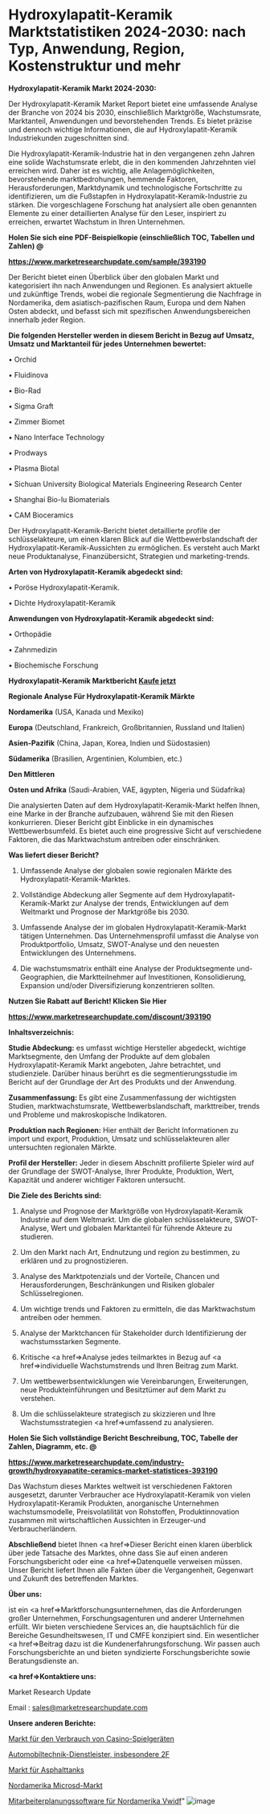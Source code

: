 # Hydroxylapatit-Keramik Marktstatistiken 2024-2030: nach Typ, Anwendung, Region, Kostenstruktur und mehr

<strong>Hydroxylapatit-Keramik Markt 2024-2030:</strong>

Der Hydroxylapatit-Keramik Market Report bietet eine umfassende Analyse der Branche von 2024 bis 2030, einschließlich Marktgröße, Wachstumsrate, Marktanteil, Anwendungen und bevorstehenden Trends. Es bietet präzise und dennoch wichtige Informationen, die auf Hydroxylapatit-Keramik Industriekunden zugeschnitten sind.

Die Hydroxylapatit-Keramik-Industrie hat in den vergangenen zehn Jahren eine solide Wachstumsrate erlebt, die in den kommenden Jahrzehnten viel erreichen wird. Daher ist es wichtig, alle Anlagemöglichkeiten, bevorstehende marktbedrohungen, hemmende Faktoren, Herausforderungen, Marktdynamik und technologische Fortschritte zu identifizieren, um die Fußstapfen in Hydroxylapatit-Keramik-Industrie zu stärken. Die vorgeschlagene Forschung hat analysiert alle oben genannten Elemente zu einer detaillierten Analyse für den Leser, inspiriert zu erreichen, erwartet Wachstum in Ihren Unternehmen.



<strong>Holen Sie sich eine PDF-Beispielkopie (einschließlich TOC, Tabellen und Zahlen) @
</strong>

<strong><a href=https://www.marketresearchupdate.com/sample/393190>

<strong>https://www.marketresearchupdate.com/sample/393190</u></font></a></strong></strong>

Der Bericht bietet einen Überblick über den globalen Markt und kategorisiert ihn nach Anwendungen und Regionen. Es analysiert aktuelle und zukünftige Trends, wobei die regionale Segmentierung die Nachfrage in Nordamerika, dem asiatisch-pazifischen Raum, Europa und dem Nahen Osten abdeckt, und befasst sich mit spezifischen Anwendungsbereichen innerhalb jeder Region.



<strong>Die folgenden Hersteller werden in diesem Bericht in Bezug auf Umsatz, Umsatz und Marktanteil für jedes Unternehmen bewertet:</strong>

• Orchid

• Fluidinova

• Bio-Rad

• Sigma Graft

• Zimmer Biomet

• Nano Interface Technology

• Prodways

• Plasma Biotal

• Sichuan University Biological Materials Engineering Research Center

• Shanghai Bio-lu Biomaterials

• CAM Bioceramics

Der Hydroxylapatit-Keramik-Bericht bietet detaillierte profile der schlüsselakteure, um einen klaren Blick auf die Wettbewerbslandschaft der Hydroxylapatit-Keramik-Aussichten zu ermöglichen. Es versteht auch Markt neue Produktanalyse, Finanzübersicht, Strategien und marketing-trends.



<strong>Arten von Hydroxylapatit-Keramik abgedeckt sind:</strong>

• Poröse Hydroxylapatit-Keramik.

• Dichte Hydroxylapatit-Keramik



<strong>Anwendungen von Hydroxylapatit-Keramik abgedeckt sind:</strong>

• Orthopädie

• Zahnmedizin

• Biochemische Forschung



<strong>Hydroxylapatit-Keramik Marktbericht <a href=https://www.marketresearchupdate.com/buynow/393190>Kaufe jetzt</a></strong>



<strong>Regionale Analyse Für Hydroxylapatit-Keramik Märkte</strong>



<strong>Nordamerika</strong> (USA, Kanada und Mexiko)



<strong>Europa</strong> (Deutschland, Frankreich, Großbritannien, Russland und Italien)



<strong>Asien-Pazifik</strong> (China, Japan, Korea, Indien und Südostasien)



<strong>Südamerika</strong> (Brasilien, Argentinien, Kolumbien, etc.)



<strong>Den Mittleren</strong> 

<strong>Osten und Afrika</strong> (Saudi-Arabien, VAE, ägypten, Nigeria und Südafrika)

Die analysierten Daten auf dem Hydroxylapatit-Keramik-Markt helfen Ihnen, eine Marke in der Branche aufzubauen, während Sie mit den Riesen konkurrieren. Dieser Bericht gibt Einblicke in ein dynamisches Wettbewerbsumfeld. Es bietet auch eine progressive Sicht auf verschiedene Faktoren, die das Marktwachstum antreiben oder einschränken.



<strong>Was liefert dieser Bericht?</strong>

1. Umfassende Analyse der globalen sowie regionalen Märkte des Hydroxylapatit-Keramik-Marktes.

2. Vollständige Abdeckung aller Segmente auf dem Hydroxylapatit-Keramik-Markt zur Analyse der trends, Entwicklungen auf dem Weltmarkt und Prognose der Marktgröße bis 2030.

3. Umfassende Analyse der im globalen Hydroxylapatit-Keramik-Markt tätigen Unternehmen. Das Unternehmensprofil umfasst die Analyse von Produktportfolio, Umsatz, SWOT-Analyse und den neuesten Entwicklungen des Unternehmens.

4. Die wachstumsmatrix enthält eine Analyse der Produktsegmente und-Geographien, die Marktteilnehmer auf Investitionen, Konsolidierung, Expansion und/oder Diversifizierung konzentrieren sollten.



<strong>Nutzen Sie Rabatt auf Bericht! Klicken Sie Hier
</strong>

<strong><a href=https://www.marketresearchupdate.com/discount/393190>https://www.marketresearchupdate.com/discount/393190</b></u></font></strong></a>



<strong>Inhaltsverzeichnis:</strong>



<strong>Studie Abdeckung:</strong> es umfasst wichtige Hersteller abgedeckt, wichtige Marktsegmente, den Umfang der Produkte auf dem globalen Hydroxylapatit-Keramik Markt angeboten, Jahre betrachtet, und studienziele. Darüber hinaus berührt es die segmentierungsstudie im Bericht auf der Grundlage der Art des Produkts und der Anwendung.



<strong>Zusammenfassung:</strong> Es gibt eine Zusammenfassung der wichtigsten Studien, marktwachstumsrate, Wettbewerbslandschaft, markttreiber, trends und Probleme und makroskopische Indikatoren.



<strong>Produktion nach Regionen:</strong> Hier enthält der Bericht Informationen zu import und export, Produktion, Umsatz und schlüsselakteuren aller untersuchten regionalen Märkte.



<strong>Profil der Hersteller:</strong> Jeder in diesem Abschnitt profilierte Spieler wird auf der Grundlage der SWOT-Analyse, Ihrer Produkte, Produktion, Wert, Kapazität und anderer wichtiger Faktoren untersucht.



<strong>Die Ziele des Berichts sind:</strong>

1) Analyse und Prognose der Marktgröße von Hydroxylapatit-Keramik Industrie auf dem Weltmarkt.
Um die globalen schlüsselakteure, SWOT-Analyse, Wert und globalen Marktanteil für führende Akteure zu studieren.

2) Um den Markt nach Art, Endnutzung und region zu bestimmen, zu erklären und zu prognostizieren.

3) Analyse des Marktpotenzials und der Vorteile, Chancen und Herausforderungen, Beschränkungen und Risiken globaler Schlüsselregionen.

4) Um wichtige trends und Faktoren zu ermitteln, die das Marktwachstum antreiben oder hemmen.

5) Analyse der Marktchancen für Stakeholder durch Identifizierung der wachstumsstarken Segmente.

6) Kritische <a href=>Analyse</a> jedes teilmarktes in Bezug auf <a href=>individuelle</a> Wachstumstrends und Ihren Beitrag zum Markt.

7) Um wettbewerbsentwicklungen wie Vereinbarungen, Erweiterungen, neue Produkteinführungen und Besitztümer auf dem Markt zu verstehen.

8) Um die schlüsselakteure strategisch zu skizzieren und Ihre Wachstumsstrategien <a href=>umfassend</a> zu analysieren.



<strong>Holen Sie Sich vollständige Bericht Beschreibung, TOC, Tabelle der Zahlen, Diagramm, etc. @ </strong>

<strong><a href=https://www.marketresearchupdate.com/industry-growth/hydroxyapatite-ceramics-market-statistices-393190>https://www.marketresearchupdate.com/industry-growth/hydroxyapatite-ceramics-market-statistices-393190</a></font></strong>

Das Wachstum dieses Marktes weltweit ist verschiedenen Faktoren ausgesetzt, darunter Verbraucher ace Hydroxylapatit-Keramik von vielen Hydroxylapatit-Keramik Produkten, anorganische Unternehmen wachstumsmodelle, Preisvolatilität von Rohstoffen, Produktinnovation zusammen mit wirtschaftlichen Aussichten in Erzeuger-und Verbraucherländern.



<strong>Abschließend</strong> bietet Ihnen <a href=>Dieser</a> Bericht einen klaren überblick über jede Tatsache des Marktes, ohne dass Sie auf einen anderen Forschungsbericht oder eine <a href=>Datenquelle</a> verweisen müssen. Unser Bericht liefert Ihnen alle Fakten über die Vergangenheit, Gegenwart und Zukunft des betreffenden Marktes.



<strong>Über uns:</strong>

 ist ein <a href=>Marktfors</a>chungsunternehmen, das die Anforderungen großer Unternehmen, Forschungsagenturen und anderer Unternehmen erfüllt. Wir bieten verschiedene Services an, die hauptsächlich für die Bereiche Gesundheitswesen, IT und CMFE konzipiert sind. Ein wesentlicher <a href=>Beitrag</a> dazu ist die Kundenerfahrungsforschung. Wir passen auch Forschungsberichte an und bieten syndizierte Forschungsberichte sowie Beratungsdienste an.



<strong><a href=>Kontaktiere uns:</a></strong>

Market Research Update

Email : sales@marketresearchupdate.com



<strong>Unsere anderen Berichte:</strong>

<a href=https://www.linkedin.com/pulse/casino-gaming-equipment-consumption-market-2023>Markt für den Verbrauch von Casino-Spielgeräten</a>

<a href=https://www.linkedin.com/pulse/automotive-engineering-service-providers-esp-2f>Automobiltechnik-Dienstleister, insbesondere 2F</a>

<a href=https://www.linkedin.com/pulse/asphalt-tanks-market-outlooks-2023-size-players>Markt für Asphalttanks</a>

<a href=https://www.linkedin.com/pulse/north-america-microsd-market-2023-demand-future>Nordamerika Microsd-Markt</a>

<a href=https://www.linkedin.com/pulse/north-america-employee-scheduling-software-vwidf/>Mitarbeiterplanungssoftware für Nordamerika Vwidf</a>"
![image](https://github.com/Gayatrikarjule/Market-Analysis-360/assets/97346546/a6d57cdb-4cdf-41de-90d6-64492b73855c)
